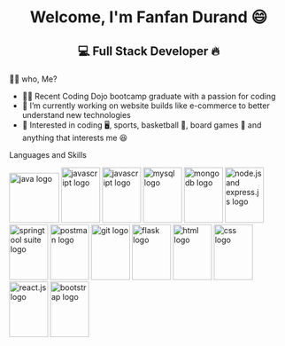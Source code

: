 # <p align="center">Welcome, I'm Fanfan Durand 😄</p>

## <p align="center">💻  Full Stack Developer 🔥</p>



👨‍💻 who, Me?
- 👨‍🚀 Recent Coding Dojo bootcamp graduate with a passion for coding
- 🌱 I’m currently working on website builds like e-commerce to better understand new technologies
- 👀 Interested in coding 🖥️, sports, basketball 🏀, board games 🏅 and anything that interests me 😆

Languages and Skills
<div>
<img width="90px" height="90px"
     src="https://1000logos.net/wp-content/uploads/2020/09/Java-Emblem.jpg" 
     alt="java logo">
  <img width="70px" height="100px"
     src="https://cdn.worldvectorlogo.com/logos/javascript-1.svg" 
     alt="javascript logo">
  <img width="70px" height="100px"
     src="https://cdn4.iconfinder.com/data/icons/logos-and-brands/512/267_Python_logo-512.png" 
     alt="javascript logo">
  <img width="70px" height="100px"
     src="https://1000logos.net/wp-content/uploads/2020/08/MySQL-Logo.png" 
     alt="mysql logo">
  <img width="70px" height="100px"
     src="https://findlogovector.com/wp-content/uploads/2022/04/mongodb-logo-vector-2022.png" 
     alt="mongodb logo">
  <img width="70px" height="100px"
     src="https://miro.medium.com/max/1000/0*5xhD4Q3fgWJE2r-q.png" 
     alt="node.js and express.js logo">
  <img width="70px" height="100px"
     src="https://bgasparotto.com/wp-content/uploads/2017/12/spring-logo.png" 
     alt="springtool suite logo">
  <img width="70px" height="100px"
     src="https://getlogovector.com/wp-content/uploads/2020/07/postman-inc-logo-vector.png" 
     alt="postman logo">
   <img width="70px" height="100px"
     src="https://upload.wikimedia.org/wikipedia/commons/thumb/e/e0/Git-logo.svg/1024px-Git-logo.svg.png" 
     alt="git logo">
   <img width="70px" height="100px"
     src="https://i.postimg.cc/xqr8Nmtn/flask.png" 
     alt="flask logo">
   <img width="70px" height="100px"
     src="https://w7.pngwing.com/pngs/201/90/png-transparent-logo-html-html5.png" 
     alt="html logo">
   <img width="70px" height="100px"
     src="https://www.vectorlogo.zone/logos/w3_css/w3_css-ar21.png" 
     alt="css logo">
   <img width="70px" height="100px"
     src="https://www.pngitem.com/pimgs/m/664-6644509_icon-react-js-logo-hd-png-download.png" 
     alt="react.js logo">
   <img width="70px" height="100px"
     src="https://logovectorseek.com/wp-content/uploads/2019/10/bootstrap-logo-vector.png" 
     alt="bootstrap logo">
</div>
<!---
durand90/durand90 is a ✨ special ✨ repository because its `README.md` (this file) appears on your GitHub profile.
You can click the Preview link to take a look at your changes.
--->
